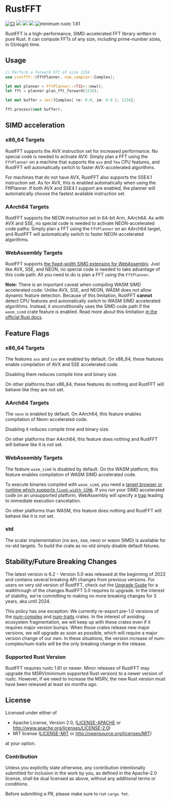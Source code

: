 # RustFFT

[![CI](https://github.com/ejmahler/RustFFT/workflows/CI/badge.svg)](https://github.com/ejmahler/RustFFT/actions?query=workflow%3ACI)
[![](https://img.shields.io/crates/v/rustfft.svg)](https://crates.io/crates/rustfft)
[![](https://img.shields.io/crates/l/rustfft.svg)](https://crates.io/crates/rustfft)
[![](https://docs.rs/rustfft/badge.svg)](https://docs.rs/rustfft/)
![minimum rustc 1.61](https://img.shields.io/badge/rustc-1.61+-red.svg)

RustFFT is a high-performance, SIMD-accelerated FFT library written in pure Rust. It can compute FFTs of any size, including prime-number sizes, in O(nlogn) time.

## Usage

```rust
// Perform a forward FFT of size 1234
use rustfft::{FftPlanner, num_complex::Complex};

let mut planner = FftPlanner::<f32>::new();
let fft = planner.plan_fft_forward(1234);

let mut buffer = vec![Complex{ re: 0.0, im: 0.0 }; 1234];

fft.process(&mut buffer);
```

## SIMD acceleration

### x86_64 Targets

RustFFT supports the AVX instruction set for increased performance. No special code is needed to activate AVX: Simply plan a FFT using the `FftPlanner` on a machine that supports the `avx` and `fma` CPU features, and RustFFT will automatically switch to faster AVX-accelerated algorithms.

For machines that do not have AVX, RustFFT also supports the SSE4.1 instruction set. As for AVX, this is enabled automatically when using the FftPlanner. If both AVX and SSE4.1 support are enabled, the planner will automatically choose the fastest available instruction set.

### AArch64 Targets

RustFFT supports the NEON instruction set in 64-bit Arm, AArch64. As with AVX and SSE, no special code is needed to activate NEON-accelerated code paths: Simply plan a FFT using the `FftPlanner` on an AArch64 target, and RustFFT will automatically switch to faster NEON-accelerated algorithms.

### WebAssembly Targets

RustFFT supports [the fixed-width SIMD extension for WebAssembly](https://github.com/WebAssembly/spec/blob/main/proposals/simd/SIMD.md). Just like AVX, SSE, and NEON, no special code is needed to take advantage of this code path: All you need to do is plan a FFT using the `FftPlanner`.

**Note:** There is an important caveat when compiling WASM SIMD accelerated code: Unlike AVX, SSE, and NEON, WASM does not allow dynamic feature detection. Because of this limitation, RustFFT **cannot** detect CPU features and automatically switch to WASM SIMD accelerated algorithms. Instead, it unconditionally uses the SIMD code path if the `wasm_simd` crate feature is enabled. Read more about this limitation [in the official Rust docs](https://doc.rust-lang.org/1.75.0/core/arch/wasm32/index.html#simd).

## Feature Flags

### x86_64 Targets

The features `avx` and `sse` are enabled by default. On x86_64, these features enable compilation of AVX and SSE accelerated code.

Disabling them reduces compile time and binary size.

On other platforms than x86_64, these features do nothing and RustFFT will behave like they are not set.

### AArch64 Targets

The `neon` is enabled by default. On AArch64, this feature enables compilation of Neon-accelerated code.

Disabling it reduces compile time and binary size.

On other platforms than AArch64, this feature does nothing and RustFFT will behave like it is not set.

### WebAssembly Targets

The feature `wasm_simd` is disabled by default. On the WASM platform, this feature enables compilation of WASM SIMD accelerated code.

To execute binaries compiled with `wasm_simd`, you need a [target browser or runtime which supports `fixed-width SIMD`](https://webassembly.org/roadmap/).
If you run your SIMD accelerated code on an unsupported platform, WebAssembly will specify a [trap](https://webassembly.github.io/spec/core/intro/overview.html#trap) leading to immediate execution cancelation.

On other platforms than WASM, this feature does nothing and RustFFT will behave like it is not set.

### std

The scalar implementation (no avx, sse, neon or wasm SIMD) is available for no-std targets. To build the crate as no-std simply disable default fetures.

## Stability/Future Breaking Changes

The latest version is 6.2 - Version 5.0 was released at the beginning of 2022 and contains several breaking API changes from previous versions. For users on very old version of RustFFT, check out the [Upgrade Guide](/UpgradeGuide4to5.md) for a walkthrough of the changes RustFFT 5.0 requires to upgrade. In the interest of stability, we're committing to making no more breaking changes for 3 years, aka until 2024.

This policy has one exception: We currently re-export pre-1.0 versions of the [num-complex](https://crates.io/crates/num-complex) and [num-traits](https://crates.io/crates/num-traits) crates. In the interest of avoiding ecosystem fragmentation, we will keep up with these crates even if it requires major version bumps. When those crates release new major versions, we will upgrade as soon as possible, which will require a major version change of our own. In these situations, the version increase of num-complex/num-traits will be the only breaking change in the release.

### Supported Rust Version

RustFFT requires rustc 1.61 or newer. Minor releases of RustFFT may upgrade the MSRV(minimum supported Rust version) to a newer version of rustc.
However, if we need to increase the MSRV, the new Rust version must have been released at least six months ago.

## License

Licensed under either of

- Apache License, Version 2.0, ([LICENSE-APACHE](LICENSE-APACHE) or http://www.apache.org/licenses/LICENSE-2.0)
- MIT license ([LICENSE-MIT](LICENSE-MIT) or http://opensource.org/licenses/MIT)

at your option.

### Contribution

Unless you explicitly state otherwise, any contribution intentionally
submitted for inclusion in the work by you, as defined in the Apache-2.0
license, shall be dual licensed as above, without any additional terms or
conditions.

Before submitting a PR, please make sure to run `cargo fmt`.
